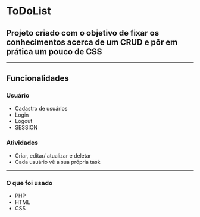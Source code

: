 # ToDoList
## Projeto criado com o objetivo de fixar os conhecimentos acerca de um CRUD e pôr em prática um pouco de CSS
- - -
## Funcionalidades

### Usuário
- Cadastro de usuários
- Login
- Logout
- SESSION
### Atividades
- Criar, editar/ atualizar e deletar
- Cada usuário vê a sua própria task
- - - 
### O que foi usado
- PHP
- HTML
- CSS




